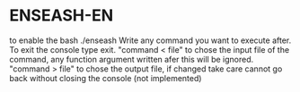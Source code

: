 # ENSEASH-EN

to enable the bash ./enseash
Write any command you want to execute after. 
To exit the console type exit.
"command < file" to chose the input file of the command, any function argument written afer this will be ignored.
"command > file" to chose the output file, if changed take care cannot go back without closing the console (not implemented)

